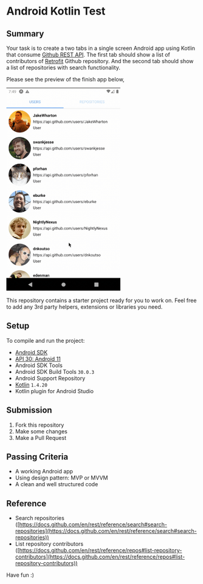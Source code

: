 # Android Kotlin Test

## Summary

Your task is to create a two tabs in a single screen Android app using Kotlin that consume [Github REST API](https://docs.github.com/en/rest). The first tab should show a list of contributors of [Retrofit](https://github.com/square/retrofit) Github repository. And the second tab should show a list of repositories with search functionality.

Please see the preview of the finish app below,

<img src="preview.gif" alt="preview" width="300" />

This repository contains a starter project ready for you to work on. Feel free to add any 3rd party helpers, extensions or libraries you need.

## Setup
To compile and run the project:

- [Android SDK](http://developer.android.com/sdk/index.html)
- [API 30: Android 11](http://developer.android.com/tools/revisions/platforms.html)
- Android SDK Tools
- Android SDK Build Tools `30.0.3`
- Android Support Repository
- [Kotlin](https://kotlinlang.org/) `1.4.20`
- Kotlin plugin for Android Studio

## Submission

1. Fork this repository
2. Make some changes
3. Make a Pull Request

## Passing Criteria

- A working Android app
- Using design pattern: MVP or MVVM
- A clean and well structured code

## Reference

- Search repositories ([https://docs.github.com/en/rest/reference/search#search-repositories](https://docs.github.com/en/rest/reference/search#search-repositories))
- List repository contributors ([https://docs.github.com/en/rest/reference/repos#list-repository-contributors](https://docs.github.com/en/rest/reference/repos#list-repository-contributors))

Have fun :)


